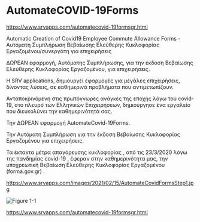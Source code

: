 # AutomateCOVID-19Forms

https://www.srvapps.com/automatecovid-19formsgr.html

Automatic Creation of Covid19 Employee Commute Allowance Forms - Αυτόματη Συμπλήρωση Βεβαίωσης Ελεύθερης Κυκλοφορίας Εργαζομένου/συνεργάτη για επιχειρήσεις

ΔΩΡΕΑΝ εφαρμογή,  Αυτόματης  Συμπλήρωσης, για την έκδοση Βεβαίωσης  Ελεύθερης Κυκλοφορίας Εργαζομένου, για επιχειρήσεις.

Η SRV applications, δημιουργεί εφαρμογές για μεγάλες επιχειρήσεις, δίνοντας λύσεις, σε καθημερινά προβλήματα που αντιμετωπίζουν.

Ανταποκρινόμενη στις πρωτόγνωρες ανάγκες της εποχής  λόγω του covid-19, στο πλευρό των Ελληνικών Επιχειρήσεων, δημιούργησε ένα εργαλείο που διευκολύνει την καθημερινότητά σας.

Την ΔΩΡΕΑΝ εφαρμογή AutomateCovid-19Forms.

Την Αυτόματη Συμπλήρωση για την έκδοση Βεβαίωσης Κυκλοφορίας Εργαζομένου για επιχειρήσεις.

 

Τα έκτακτα μέτρα απαγόρευσης κυκλοφορίας , από τις 23/3/2020 λόγω της πανδημίας covid-19 , έφεραν στην καθημερινότητα μας, την υποχρεωτική  Βεβαίωση  Ελεύθερης Κυκλοφορίας Εργαζομένου  (forma.gov.gr) .

https://www.srvapps.com/images/2021/02/15/AutomateCovidFormsStep1.jpg

![Figure 1-1](https://www.srvapps.com/images/2021/02/15/AutomateCovidFormsStep1.jpg "Figure 1-1")


https://www.srvapps.com/automatecovid-19formsgr.html
